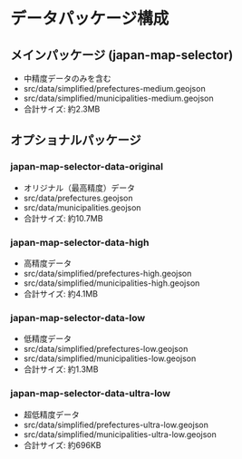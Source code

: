 # データパッケージ構成

## メインパッケージ (japan-map-selector)
- 中精度データのみを含む
- src/data/simplified/prefectures-medium.geojson
- src/data/simplified/municipalities-medium.geojson
- 合計サイズ: 約2.3MB

## オプショナルパッケージ

### japan-map-selector-data-original
- オリジナル（最高精度）データ
- src/data/prefectures.geojson
- src/data/municipalities.geojson
- 合計サイズ: 約10.7MB

### japan-map-selector-data-high
- 高精度データ
- src/data/simplified/prefectures-high.geojson
- src/data/simplified/municipalities-high.geojson
- 合計サイズ: 約4.1MB

### japan-map-selector-data-low
- 低精度データ
- src/data/simplified/prefectures-low.geojson
- src/data/simplified/municipalities-low.geojson
- 合計サイズ: 約1.3MB

### japan-map-selector-data-ultra-low
- 超低精度データ
- src/data/simplified/prefectures-ultra-low.geojson
- src/data/simplified/municipalities-ultra-low.geojson
- 合計サイズ: 約696KB